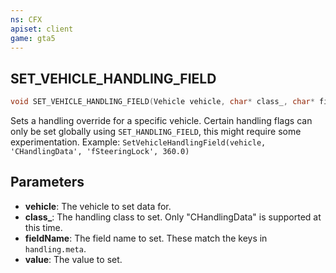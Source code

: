 ```yaml
---
ns: CFX
apiset: client
game: gta5
---
```

## SET_VEHICLE_HANDLING_FIELD

```c
void SET_VEHICLE_HANDLING_FIELD(Vehicle vehicle, char* class_, char* fieldName, Any value);
```

Sets a handling override for a specific vehicle. Certain handling flags can only be set globally using `SET_HANDLING_FIELD`, this might require some experimentation.
Example: `SetVehicleHandlingField(vehicle, 'CHandlingData', 'fSteeringLock', 360.0)`

## Parameters
* **vehicle**: The vehicle to set data for.
* **class_**: The handling class to set. Only "CHandlingData" is supported at this time.
* **fieldName**: The field name to set. These match the keys in `handling.meta`.
* **value**: The value to set.


